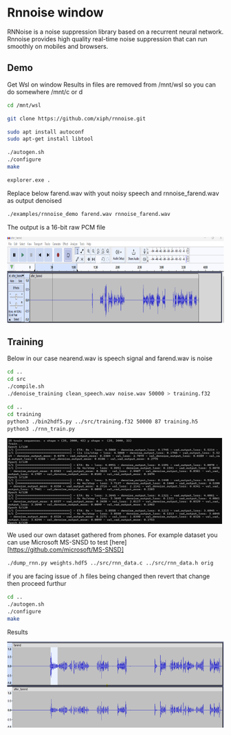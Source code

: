# Rnnoise window

RNNoise is a noise suppression library based on a recurrent neural network. Rnnoise provides high quality real-time noise suppression that can run smoothly on mobiles and browsers. 

## Demo

Get Wsl on window
Results in files are removed from /mnt/wsl so you can do somewhere /mnt/c or d
```bash
cd /mnt/wsl
```

```bash
git clone https://github.com/xiph/rnnoise.git
```

```bash
sudo apt install autoconf
sudo apt-get install libtool
```

```bash
./autogen.sh
./configure
make
```

```bash
explorer.exe .
```
Replace below  farend.wav with yout noisy speech and rnnoise_farend.wav as output denoised

```bash
./examples/rnnoise_demo farend.wav rnnoise_farend.wav
```
The output is a 16-bit raw PCM file

<img src="/img/output.png" width="1000" height="200">

## Training

Below in our case nearend.wav is speech signal and farend.wav is noise

```bash
cd ..
cd src
./compile.sh
./denoise_training clean_speech.wav noise.wav 50000 > training.f32
```

```bash
cd ..
cd training
python3 ./bin2hdf5.py ../src/training.f32 50000 87 training.h5
python3 ./rnn_train.py
```

<img src="/img/train.png" width="500" height="200">

We used our own dataset gathered from phones. For example dataset you can use Microsoft MS-SNSD to test [here][https://github.com/microsoft/MS-SNSD]


```bash
./dump_rnn.py weights.hdf5 ../src/rnn_data.c ../src/rnn_data.h orig
```

if you are facing issue of .h files being changed then revert that change then proceed furthur

```bash
cd ..
./autogen.sh
./configure
make
```

Results

<img src="/img/output2.png" width="1000" height="200">




